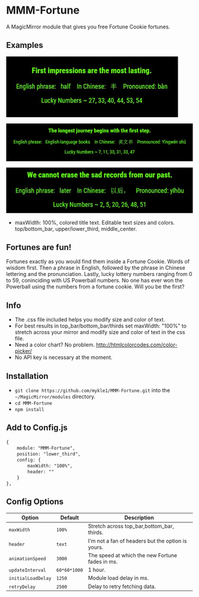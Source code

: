 # MMM-Fortune
A MagicMirror module that gives you free Fortune Cookie fortunes.

## Examples

![](Capture2.JPG)

![](Capture3.JPG)

![](Capture5.JPG)

* maxWidth: 100%, colored title text. Editable text sizes and colors. top/bottom_bar, upper/lower_third, middle_center.


## Fortunes are fun!
Fortunes exactly as you would find them inside a Fortune Cookie. Words of wisdom first. Then a phrase in English, followed by the phrase in Chinese lettering and the pronunciation. Lastly, lucky lottery numbers ranging from 0 to 59, coninciding with US Powerball numbers. No one has ever won the Powerball using the numbers from a fortune cookie. Will you be the first?

## Info

* The .css file included helps you modify size and color of text.
* For best results in top_bar/bottom_bar/thirds set maxWidth: "100%" to stretch across your mirror and modify size and color of text in the css file.
* Need a color chart? No problem. http://htmlcolorcodes.com/color-picker/
* No API key is necessary at the moment.

## Installation

* `git clone https://github.com/mykle1/MMM-Fortune.git` into the `~/MagicMirror/modules` directory.
* `cd MMM-Fortune`
* `npm install`

## Add to Config.js

    {
        module: "MMM-Fortune",
        position: "lower_third",
        config: {
            maxWidth: "100%",    
            header: ""
        }
    },

## Config Options

| **Option** | **Default** | **Description** |
| --- | --- | --- |
| `maxWidth` | `100%` | Stretch across top_bar,bottom_bar, thirds. |
| `header` | `text` | I'm not a fan of headers but the option is yours. |
| `animationSpeed` | `3000` | The speed at which the new Fortune fades in ms. |
| `updateInterval` | `60*60*1000` | 1 hour. |
| `initialLoadDelay` | `1250` | Module load delay in ms. |
| `retryDelay` | `2500`  |Delay to retry fetching data. |
